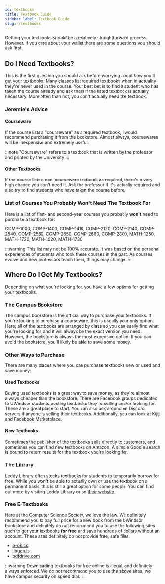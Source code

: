 ```yaml
---
id: textbooks
title: Textbook Guide
sidebar_label: Textbook Guide
slug: /textbooks
---
```


Getting your textbooks _should_ be a relatively straightforward process. However, if you care about your wallet there are some questions you should ask first.

## Do I Need Textbooks?

This is the first question you should ask before worrying about _how_ you'll get your textbooks. Many classes list required textbooks when in actuality they're never used in the course. Your best bet is to find a student who has taken the course already and ask them if the listed textbook is actually necessary. More often than not, you don't actually need the textbook.

### Jeremie's Advice

#### Courseware

If the course lists a "courseware" as a required textbook, I would recommend purchasing it from the bookstore. Almost always, coursewares will be inexpensive and extremely useful.

:::note
"Courseware" refers to a textbook that is written by the professor and printed by the University
:::

#### Other Textbooks

If the course lists a non-courseware textbook as required, there's a very high chance you don't need it. Ask the professor if it's actually required and also try to find students who have taken the course before.

### List of Courses You Probably Won't Need The Textbook For

Here is a list of first- and second-year courses you probably **won't** need to purchase a textbook for:

COMP-1000, COMP-1400, COMP-1410, COMP-2120, COMP-2140, COMP-2540, COMP-2560, COMP-2650, COMP-2660, COMP-2800, MATH-1250, MATH-1720, MATH-1020, MATH-1730

:::warning
This list may not be 100% accurate. It was based on the personal experiences of students who took these courses in the past. As courses evolve and new professors teach them, things may change.
:::

## Where Do I Get My Textbooks?

Depending on what you're looking for, you have a few options for getting your textbooks.

### The Campus Bookstore

The campus bookstore is the official way to purchase your textbooks. If you're looking to purchase a courseware, this is usually your only option. Here, all of the textbooks are arranged by class so you can easily find what you're looking for, and it will always be the exact version you need. However, the bookstore is always the most expensive option. If you can avoid the bookstore, you'll likely be able to save some money.

### Other Ways to Purchase

There are many places where you can purchase textbooks new or used and save money:

#### Used Textbooks

Buying used textbooks is a great way to save money, as they're almost always cheaper than the bookstore. There are Facebook groups dedicated to UWindsor students posting textbooks they're selling and/or looking for. These are a great place to start. You can also ask around on Discord servers if anyone is selling their textbooks. Additionally, you can look at Kijiji and Facebook Marketplace.

#### New Textbooks

Sometimes the publisher of the textbooks sells directly to customers, and sometimes you can find new textbooks on Amazon. A simple Google search is bound to return results for the textbook you're looking for.

### The Library

Leddy Library often stocks textbooks for students to temporarily borrow for free. While you won't be able to actually own or use the textbook on a permanent basis, this is still a great option for some people. You can find out more by visiting Leddy Library or on [their website](https://leddy.uwindsor.ca/).

### Free E-Textbooks

Here at the Computer Science Society, we love the law. We definitely recommend you to pay full price for a new book from the UWindsor bookstore and definitely do not recommend you to use the following sites such to get your textbooks **for free** and save hundreds of dollars without an account. These sites definitely do not provide free, safe files:

-   [b-ok.cc](https://b-ok.cc)
-   [libgen.is](https://libgen.is/)
-   [pdfdrive.com](https://pdfdrive.com/)

:::warning
Downloading textbooks for free online is illegal, and definitely always enforced. We do not recommend you to use the above sites, we have campus security on speed dial.
:::
